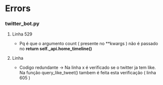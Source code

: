 # Errors

### twitter_bot.py
1. Linha 529 
    - Pq é que o argumento count ( presente no **kwargs ) não é passado no 
    **return self._api.home_timeline()**

2. Linha 
    - Codigo redundante -> Na linha x é verificado se o twitter ja tem like. Na função query_like_tweet() tambem é feita esta verificação ( linha 605 )
